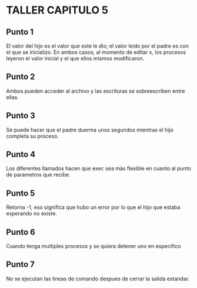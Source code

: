 # TALLER CAPITULO 5

## Punto 1

El valor del hijo es el valor que este le dio; el valor leìdo por el padre es con el que se inicializo.
En ambos casos, al momento de editar x, los procesos leyeron el valor inicial y el que ellos mismos modificaron.

## Punto 2

Ambos pueden acceder al archivo y las escrituras se sobreescriben entre ellas.

## Punto 3

Se puede hacer que el padre duerma unos segundos mientras el hijo completa su proceso.

## Punto 4 

Los diferentes llamados hacen que exec sea màs flexible en cuanto al punto de parametros que recibe.

## Punto 5

Retorna -1, eso significa que hubo un error por lo que el hijo que estaba esperando no existe.

## Punto 6

Cuando tenga multiples procesos y se quiera detener uno en especifico

## Punto 7

No se ejecutan las lineas de comando despues de cerrar la salida estandar.
